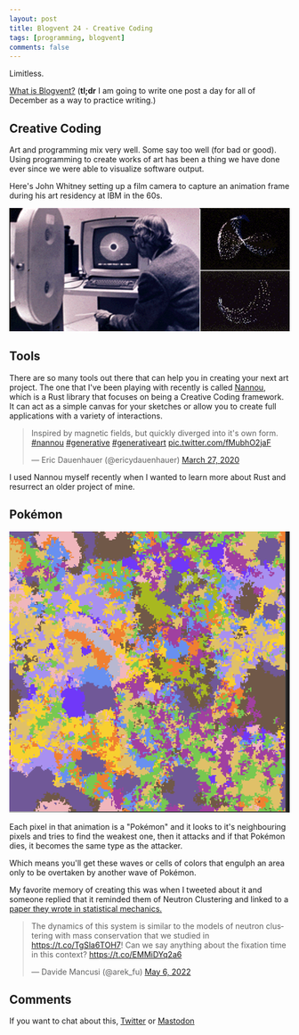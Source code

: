 ```yaml
---
layout: post
title: Blogvent 24 - Creative Coding
tags: [programming, blogvent]
comments: false
---
```


Limitless.

[What is Blogvent?](/2022-11-27-blogvent-calendar/) (**tl;dr** I am going to write one post a day for all of December as a way to practice writing.)

## Creative Coding

Art and programming mix very well. Some say too well (for bad or good). Using programming to create works of art has been a thing we have done ever since we were able to visualize software output.

Here's John Whitney setting up a film camera to capture an animation frame during his art residency at IBM in the 60s.

![art1](/img/art1.png "person sitting in front of a computer screen with circular spiral art on the screen and big camera equipment on the left")

## Tools

There are so many tools out there that can help you in creating your next art project. The one that I've been playing with recently is called [Nannou](https://github.com/nannou-org/nannou), which is a Rust library that focuses on being a Creative Coding framework. It can act as a simple canvas for your sketches or allow you to create full applications with a variety of interactions.

<blockquote class="twitter-tweet"><p lang="en" dir="ltr">Inspired by magnetic fields, but quickly diverged into it&#39;s own form. <a href="https://twitter.com/hashtag/nannou?src=hash&amp;ref_src=twsrc%5Etfw">#nannou</a> <a href="https://twitter.com/hashtag/generative?src=hash&amp;ref_src=twsrc%5Etfw">#generative</a> <a href="https://twitter.com/hashtag/generativeart?src=hash&amp;ref_src=twsrc%5Etfw">#generativeart</a> <a href="https://t.co/fMubhO2jaF">pic.twitter.com/fMubhO2jaF</a></p>&mdash; Eric Dauenhauer (@ericydauenhauer) <a href="https://twitter.com/ericydauenhauer/status/1243420670937010182?ref_src=twsrc%5Etfw">March 27, 2020</a></blockquote> <script async src="https://platform.twitter.com/widgets.js" charset="utf-8"></script> 

I used Nannou myself recently when I wanted to learn more about Rust and resurrect an older project of mine.

## Pokémon

![art2](/img/art2.gif "person sitting in front of a computer screen with circular spiral art on the screen and big camera equipment on the left")

Each pixel in that animation is a "Pokémon" and it looks to it's neighbouring pixels and tries to find the weakest one, then it attacks and if that Pokémon dies, it becomes the same type as the attacker.

Which means you'll get these waves or cells of colors that engulph an area only to be overtaken by another wave of Pokémon.

My favorite memory of creating this was when I tweeted about it and someone replied that it reminded them of Neutron Clustering and linked to a [paper they wrote in statistical mechanics.](https://arxiv.org/abs/2203.00540)

<blockquote class="twitter-tweet"><p lang="en" dir="ltr">The dynamics of this system is similar to the models of neutron clustering with mass conservation that we studied in <a href="https://t.co/TgSla6TOH7">https://t.co/TgSla6TOH7</a>! Can we say anything about the fixation time in this context? <a href="https://t.co/EMMiDYq2a6">https://t.co/EMMiDYq2a6</a></p>&mdash; Davide Mancusi (@arek_fu) <a href="https://twitter.com/arek_fu/status/1522502883417145345?ref_src=twsrc%5Etfw">May 6, 2022</a></blockquote> <script async src="https://platform.twitter.com/widgets.js" charset="utf-8"></script> 

## Comments

If you want to chat about this, [Twitter](https://twitter.com/olafurw/status/1606600600522833923) or [Mastodon](https://mastodon.social/@olafurw/109568223782973816)